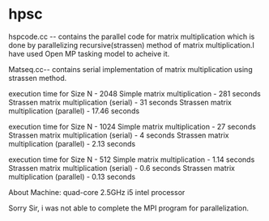 hpsc
====

hspcode.cc -- contains the parallel code for matrix multiplication which is done by parallelizing recursive(strassen) method of matrix multiplication.I have used Open MP tasking model to acheive it.

Matseq.cc-- contains serial implementation of matrix multiplication using strassen method.

execution time for Size N - 2048
Simple matrix multiplication - 281 seconds
Strassen matrix multiplication (serial) - 31 seconds
Strassen matrix multiplication (parallel) - 17.46 seconds

execution time for Size N - 1024
Simple matrix multiplication - 27 seconds
Strassen matrix multiplication (serial) - 4 seconds
Strassen matrix multiplication (parallel) - 2.13 seconds

execution time for Size N - 512
Simple matrix multiplication - 1.14 seconds
Strassen matrix multiplication (serial) - 0.6 seconds
Strassen matrix multiplication (parallel) - 0.13 seconds


About Machine:
quad-core 2.5GHz i5 intel processor





Sorry Sir, i was not able to complete the MPI program for parallelization.






